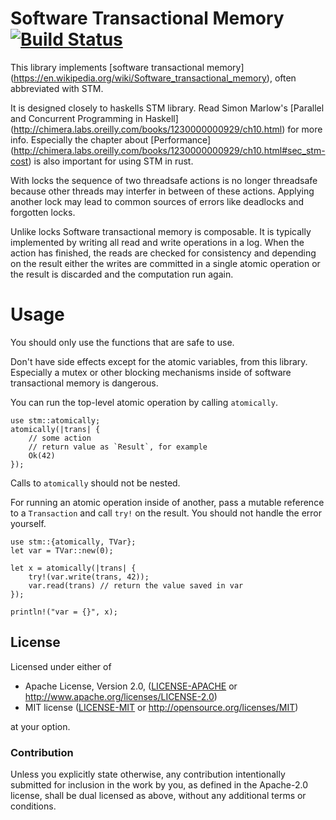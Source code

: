 # Software Transactional Memory [![Build Status](https://travis-ci.org/Marthog/rust-stm.svg?branch=master)](https://travis-ci.org/Marthog/rust-stm)


This library implements [software transactional memory]
(https://en.wikipedia.org/wiki/Software_transactional_memory),
often abbreviated with STM.

It is designed closely to haskells STM library. Read Simon Marlow's
[Parallel and Concurrent Programming in Haskell]
(http://chimera.labs.oreilly.com/books/1230000000929/ch10.html)
for more info. Especially the chapter about [Performance]
(http://chimera.labs.oreilly.com/books/1230000000929/ch10.html#sec_stm-cost)
is also important for using STM in rust.

With locks the sequence
of two threadsafe actions is no longer threadsafe because
other threads may interfer in between of these actions.
Applying another lock may lead to common sources of errors
like deadlocks and forgotten locks.

Unlike locks Software transactional memory is composable.
It is typically implemented by writing all read and write
operations in a log. When the action has finished, the reads
are checked for consistency and depending on the result
either the writes are committed in a single atomic operation
or the result is discarded and the computation run again.


# Usage

 You should only use the functions that are safe to use.

 Don't have side effects except for the atomic variables, from this library.
 Especially a mutex or other blocking mechanisms inside of software transactional
 memory is dangerous.

 You can run the top-level atomic operation by calling `atomically`.


 ```
 use stm::atomically;
 atomically(|trans| {
     // some action
     // return value as `Result`, for example
     Ok(42)
 });
 ```

 Calls to `atomically` should not be nested.

 For running an atomic operation inside of another, pass a mutable reference to a `Transaction`
 and call `try!` on the result. You should not handle the error yourself.

 ```
 use stm::{atomically, TVar};
 let var = TVar::new(0);

 let x = atomically(|trans| {
     try!(var.write(trans, 42));
     var.read(trans) // return the value saved in var
 });

 println!("var = {}", x);

 ```

## License

Licensed under either of

 * Apache License, Version 2.0, ([LICENSE-APACHE](LICENSE-APACHE) or http://www.apache.org/licenses/LICENSE-2.0)
 * MIT license ([LICENSE-MIT](LICENSE-MIT) or http://opensource.org/licenses/MIT)

at your option.

### Contribution

Unless you explicitly state otherwise, any contribution intentionally
submitted for inclusion in the work by you, as defined in the Apache-2.0
license, shall be dual licensed as above, without any additional terms or
conditions.

